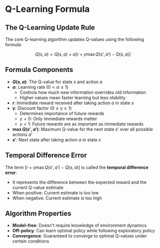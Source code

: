 # Q-Learning Formula

## The Q-Learning Update Rule

The core Q-learning algorithm updates Q-values using the following formula:

$$Q(s,a) = Q(s,a) + \alpha[r + \gamma \max Q(s',a') - Q(s,a)]$$

## Formula Components

- **$Q(s,a)$**: The Q-value for state $s$ and action $a$
- **$\alpha$**: Learning rate ($0 < \alpha \leq 1$)
  - Controls how much new information overrides old information
  - Higher values mean faster learning but less stability
- **$r$**: Immediate reward received after taking action $a$ in state $s$
- **$\gamma$**: Discount factor ($0 \leq \gamma \leq 1$)
  - Determines importance of future rewards
  - $\gamma = 0$: Only immediate rewards matter
  - $\gamma = 1$: Future rewards are as important as immediate rewards
- **$\max Q(s',a')$**: Maximum Q-value for the next state $s'$ over all possible actions $a'$
- **$s'$**: Next state after taking action $a$ in state $s$

## Temporal Difference Error

The term $[r + \gamma \max Q(s',a') - Q(s,a)]$ is called the **temporal difference error**:
- It represents the difference between the expected reward and the current Q-value estimate
- When positive: Current estimate is too low
- When negative: Current estimate is too high

## Algorithm Properties

- **Model-free**: Doesn't require knowledge of environment dynamics
- **Off-policy**: Can learn optimal policy while following exploratory policy
- **Convergence**: Guaranteed to converge to optimal Q-values under certain conditions